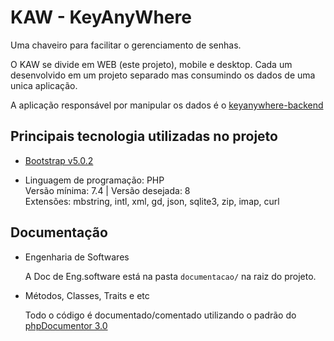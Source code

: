 # KAW - KeyAnyWhere

Uma chaveiro para facilitar o gerenciamento de senhas.

O KAW se divide em WEB (este projeto), mobile e desktop. Cada um desenvolvido em um projeto separado mas consumindo os dados de uma unica aplicação.

A aplicação responsável por manipular os dados é o [keyanywhere-backend](https://github.com/arthusantiago/keyanywhere-backend)

## Principais tecnologia utilizadas no projeto

- [Bootstrap v5.0.2](https://getbootstrap.com/)

- Linguagem de programação: PHP  
	Versão mínima: 7.4 | Versão desejada: 8  
	Extensões: mbstring, intl, xml, gd, json, sqlite3, zip, imap, curl

## Documentação

- Engenharia de Softwares

	A Doc de Eng.software está na pasta `documentacao/` na raiz do projeto.

- Métodos, Classes, Traits e etc

	Todo o código é documentado/comentado utilizando o padrão do [phpDocumentor 3.0](https://docs.phpdoc.org/3.0/)